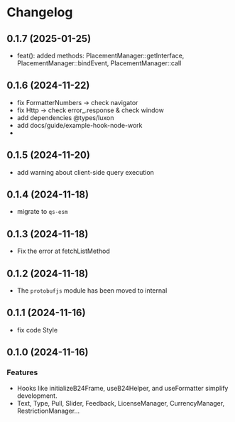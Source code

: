 # Changelog

## 0.1.7 (2025-01-25)

- feat(): added methods: PlacementManager::getInterface, PlacementManager::bindEvent, PlacementManager::call

## 0.1.6 (2024-11-22)

- fix FormatterNumbers -> check navigator
- fix Http -> check error_.response & check window
- add dependencies @types/luxon
- add docs/guide/example-hook-node-work
- 
## 0.1.5 (2024-11-20)

- add warning about client-side query execution

## 0.1.4 (2024-11-18)

- migrate to `qs-esm`

## 0.1.3 (2024-11-18)

- Fix the error at fetchListMethod

## 0.1.2 (2024-11-18)

- The `protobufjs` module has been moved to internal

## 0.1.1 (2024-11-16)

- fix code Style

## 0.1.0 (2024-11-16)

### Features

- Hooks like initializeB24Frame, useB24Helper, and useFormatter simplify development.
- Text, Type, Pull, Slider, Feedback, LicenseManager, CurrencyManager, RestrictionManager...